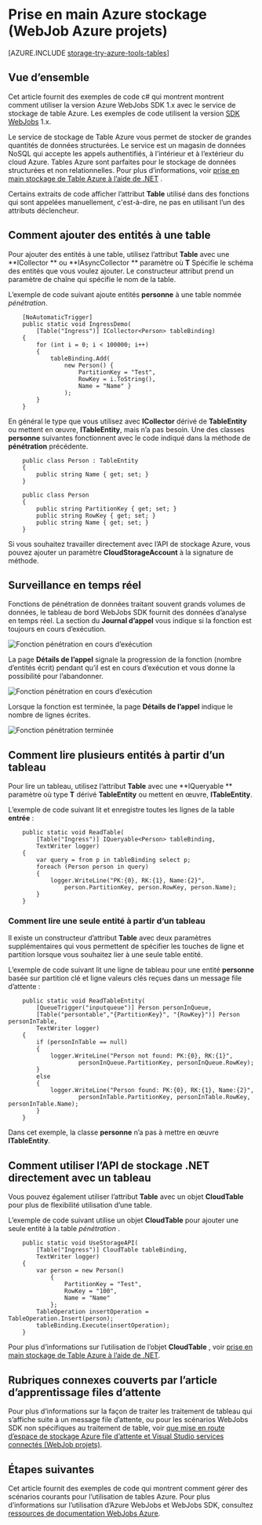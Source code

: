 <properties
    pageTitle="Prise en main de stockage Azure et Visual Studio connecté services (WebJob projets)"
    description="Comment procéder à l’aide de stockage de Table Azure dans un projet WebJobs Azure dans Visual Studio après vous être connecté à un compte de stockage à l’aide de Visual Studio services connectés"
    services="storage"
    documentationCenter=""
    authors="TomArcher"
    manager="douge"
    editor=""/>

<tags
    ms.service="storage"
    ms.workload="web"
    ms.tgt_pltfrm="vs-getting-started"
    ms.devlang="na"
    ms.topic="article"
    ms.date="07/18/2016"
    ms.author="tarcher"/>

# <a name="getting-started-with-azure-storage-azure-webjob-projects"></a>Prise en main Azure stockage (WebJob Azure projets)

[AZURE.INCLUDE [storage-try-azure-tools-tables](../../includes/storage-try-azure-tools-tables.md)]

## <a name="overview"></a>Vue d’ensemble

Cet article fournit des exemples de code c# qui montrent montrent comment utiliser la version Azure WebJobs SDK 1.x avec le service de stockage de table Azure. Les exemples de code utilisent la version [SDK WebJobs](../app-service-web/websites-dotnet-webjobs-sdk.md) 1.x.

Le service de stockage de Table Azure vous permet de stocker de grandes quantités de données structurées. Le service est un magasin de données NoSQL qui accepte les appels authentifiés, à l’intérieur et à l’extérieur du cloud Azure. Tables Azure sont parfaites pour le stockage de données structurées et non relationnelles.  Pour plus d’informations, voir [prise en main stockage de Table Azure à l’aide de .NET](storage-dotnet-how-to-use-tables.md#create-a-table) .

Certains extraits de code afficher l’attribut **Table** utilisé dans des fonctions qui sont appelées manuellement, c'est-à-dire, ne pas en utilisant l’un des attributs déclencheur.

## <a name="how-to-add-entities-to-a-table"></a>Comment ajouter des entités à une table

Pour ajouter des entités à une table, utilisez l’attribut **Table** avec une **ICollector<T> ** ou **IAsyncCollector<T> ** paramètre où **T** Spécifie le schéma des entités que vous voulez ajouter. Le constructeur attribut prend un paramètre de chaîne qui spécifie le nom de la table.

L’exemple de code suivant ajoute entités **personne** à une table nommée *pénétration*.

        [NoAutomaticTrigger]
        public static void IngressDemo(
            [Table("Ingress")] ICollector<Person> tableBinding)
        {
            for (int i = 0; i < 100000; i++)
            {
                tableBinding.Add(
                    new Person() {
                        PartitionKey = "Test",
                        RowKey = i.ToString(),
                        Name = "Name" }
                    );
            }
        }

En général le type que vous utilisez avec **ICollector** dérivé de **TableEntity** ou mettent en œuvre, **ITableEntity**, mais n’a pas besoin. Une des classes **personne** suivantes fonctionnent avec le code indiqué dans la méthode de **pénétration** précédente.

        public class Person : TableEntity
        {
            public string Name { get; set; }
        }

        public class Person
        {
            public string PartitionKey { get; set; }
            public string RowKey { get; set; }
            public string Name { get; set; }
        }

Si vous souhaitez travailler directement avec l’API de stockage Azure, vous pouvez ajouter un paramètre **CloudStorageAccount** à la signature de méthode.

## <a name="real-time-monitoring"></a>Surveillance en temps réel

Fonctions de pénétration de données traitant souvent grands volumes de données, le tableau de bord WebJobs SDK fournit des données d’analyse en temps réel. La section du **Journal d’appel** vous indique si la fonction est toujours en cours d’exécution.

![Fonction pénétration en cours d’exécution](./media/vs-storage-webjobs-getting-started-tables/ingressrunning.png)

La page **Détails de l’appel** signale la progression de la fonction (nombre d’entités écrit) pendant qu’il est en cours d’exécution et vous donne la possibilité pour l’abandonner.

![Fonction pénétration en cours d’exécution](./media/vs-storage-webjobs-getting-started-tables/ingressprogress.png)

Lorsque la fonction est terminée, la page **Détails de l’appel** indique le nombre de lignes écrites.

![Fonction pénétration terminée](./media/vs-storage-webjobs-getting-started-tables/ingresssuccess.png)

## <a name="how-to-read-multiple-entities-from-a-table"></a>Comment lire plusieurs entités à partir d’un tableau

Pour lire un tableau, utilisez l’attribut **Table** avec une **IQueryable<T> ** paramètre où type **T** dérivé **TableEntity** ou mettent en œuvre, **ITableEntity**.

L’exemple de code suivant lit et enregistre toutes les lignes de la table **entrée** :

        public static void ReadTable(
            [Table("Ingress")] IQueryable<Person> tableBinding,
            TextWriter logger)
        {
            var query = from p in tableBinding select p;
            foreach (Person person in query)
            {
                logger.WriteLine("PK:{0}, RK:{1}, Name:{2}",
                    person.PartitionKey, person.RowKey, person.Name);
            }
        }

### <a name="how-to-read-a-single-entity-from-a-table"></a>Comment lire une seule entité à partir d’un tableau

Il existe un constructeur d’attribut **Table** avec deux paramètres supplémentaires qui vous permettent de spécifier les touches de ligne et partition lorsque vous souhaitez lier à une seule table entité.

L’exemple de code suivant lit une ligne de tableau pour une entité **personne** basée sur partition clé et ligne valeurs clés reçues dans un message file d’attente :  

        public static void ReadTableEntity(
            [QueueTrigger("inputqueue")] Person personInQueue,
            [Table("persontable","{PartitionKey}", "{RowKey}")] Person personInTable,
            TextWriter logger)
        {
            if (personInTable == null)
            {
                logger.WriteLine("Person not found: PK:{0}, RK:{1}",
                        personInQueue.PartitionKey, personInQueue.RowKey);
            }
            else
            {
                logger.WriteLine("Person found: PK:{0}, RK:{1}, Name:{2}",
                        personInTable.PartitionKey, personInTable.RowKey, personInTable.Name);
            }
        }


Dans cet exemple, la classe **personne** n’a pas à mettre en œuvre **ITableEntity**.

## <a name="how-to-use-the-net-storage-api-directly-to-work-with-a-table"></a>Comment utiliser l’API de stockage .NET directement avec un tableau

Vous pouvez également utiliser l’attribut **Table** avec un objet **CloudTable** pour plus de flexibilité utilisation d’une table.

L’exemple de code suivant utilise un objet **CloudTable** pour ajouter une seule entité à la table *pénétration* .

        public static void UseStorageAPI(
            [Table("Ingress")] CloudTable tableBinding,
            TextWriter logger)
        {
            var person = new Person()
                {
                    PartitionKey = "Test",
                    RowKey = "100",
                    Name = "Name"
                };
            TableOperation insertOperation = TableOperation.Insert(person);
            tableBinding.Execute(insertOperation);
        }

Pour plus d’informations sur l’utilisation de l’objet **CloudTable** , voir [prise en main stockage de Table Azure à l’aide de .NET](storage-dotnet-how-to-use-tables.md).

## <a name="related-topics-covered-by-the-queues-how-to-article"></a>Rubriques connexes couverts par l’article d’apprentissage files d’attente

Pour plus d’informations sur la façon de traiter les traitement de tableau qui s’affiche suite à un message file d’attente, ou pour les scénarios WebJobs SDK non spécifiques au traitement de table, voir [que mise en route d’espace de stockage Azure file d’attente et Visual Studio services connectés (WebJob projets)](vs-storage-webjobs-getting-started-queues.md).



## <a name="next-steps"></a>Étapes suivantes

Cet article fournit des exemples de code qui montrent comment gérer des scénarios courants pour l’utilisation de tables Azure. Pour plus d’informations sur l’utilisation d’Azure WebJobs et WebJobs SDK, consultez [ressources de documentation WebJobs Azure](http://go.microsoft.com/fwlink/?linkid=390226).
